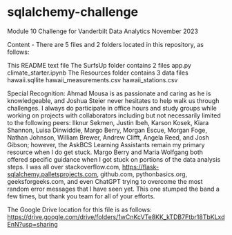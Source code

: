 # sqlalchemy-challenge
Module 10 Challenge for Vanderbilt Data Analytics November 2023

Content - There are 5 files and 2 folders located in this repository, as follows:

This README text file 
The SurfsUp folder contains 2 files
app.py
climate_starter.ipynb
The Resources folder contains 3 data files
hawaii.sqllite
hawaii_measurements.csv
hawaii_stations.csv

Special Recognition: Ahmad Mousa is as passionate and caring as he is knowledgeable, and Joshua Steier never hesitates to help walk us through challenges. I always do participate in office hours and study groups while working on projects with collaborators including but not necessarily limited to the following peers: Ilknur Sekmen, Justin Ibeh, Karson Kosek, Kiara Shannon, Luisa Dinwiddie, Margo Berry, Morgan Escue, Morgan Foge, Nathan Johnson, William Brewer, Andrew Clifft, Angela Reed, and Josh Gibson; however, the AskBCS Learning Assistants remain my primary resource when I do get stuck. Margo Berry and Maria Wolfgang both offered specific guidance when I got stuck on portions of the data analysis steps. I was all over stackoverflow.com, https://flask-sqlalchemy.palletsprojects.com, github.com, pythonbasics.org, geeksforgeeks.com, and even ChatGPT trying to overcome the most random error messages that I have seen yet. This one stumped the band a few times, but thank you team for all of your efforts. 

The Google Drive location for this file is as follows: https://drive.google.com/drive/folders/1wCnKcVTe8KK_kTDB7Ftbr18TbKLxdEnN?usp=sharing
